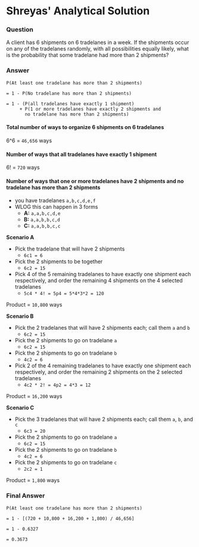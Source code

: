 # Shreyas' Analytical Solution

### Question
A client has 6 shipments on 6 tradelanes in a week. If the shipments occur on any of the tradelanes randomly, with all possibilities equally likely, what is the probability that some tradelane had more than 2 shipments?

### Answer

```
P(At least one tradelane has more than 2 shipments)

= 1 - P(No tradelane has more than 2 shipments)

= 1 - (P(all tradelanes have exactly 1 shipment)
     + P(1 or more tradelanes have exactly 2 shipments and
       no tradelane has more than 2 shipments)

```

#### Total number of ways to organize 6 shipments on 6 tradelanes
6^6 = ```46,656``` ways

#### Number of ways that all tradelanes have exactly 1 shipment
6! = ```720``` ways

#### Number of ways that one or more tradelanes have 2 shipments and no tradelane has more than 2 shipments
- you have tradelanes ```a,b,c,d,e,f```
- WLOG this can happen in 3 forms
  - **A:** ```a,a,b,c,d,e```
  - **B:** ```a,a,b,b,c,d```
  - **C:** ```a,a,b,b,c,c```

**Scenario A**
- Pick the tradelane that will have 2 shipments
  - ```6c1 = 6```
- Pick the 2 shipments to be together
  - ```6c2 = 15```
- Pick 4 of the 5 remaining tradelanes to have exactly one shipment each respectively, and order the remaining 4 shipments on the 4 selected tradelanes
  - ```5c4 * 4! = 5p4 = 5*4*3*2 = 120```

Product = ```10,800``` ways

**Scenario B**
- Pick the 2 tradelanes that will have 2 shipments each; call them ```a``` and ```b```
  - ```6c2 = 15```
- Pick the 2 shipments to go on tradelane ```a```
  - ```6c2 = 15```
- Pick the 2 shipments to go on tradelane ```b```
  - ```4c2 = 6```
- Pick 2 of the 4 remaining tradelanes to have exactly one shipment each respectively, and order the remaining 2 shipments on the 2 selected tradelanes
  - ```4c2 * 2! = 4p2 = 4*3 = 12```

Product = ```16,200``` ways

**Scenario C**
- Pick the 3 tradelanes that will have 2 shipments each; call them ```a```, ```b```, and ```c```
  - ```6c3 = 20```
- Pick the 2 shipments to go on tradelane ```a```
  - ```6c2 = 15```
- Pick the 2 shipments to go on tradelane ```b```
  - ```4c2 = 6```
- Pick the 2 shipments to go on tradelane ```c```
  - ```2c2 = 1```

Product = ```1,800``` ways

### Final Answer
```
P(At least one tradelane has more than 2 shipments)

= 1 - [(720 + 10,800 + 16,200 + 1,800) / 46,656]

= 1 - 0.6327

= 0.3673

```
